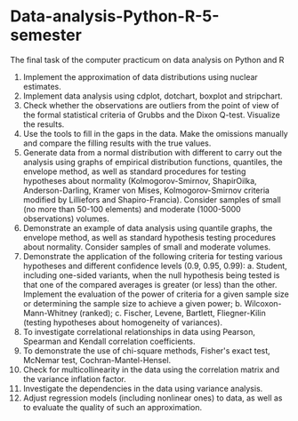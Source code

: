 # Data-analysis-Python-R-5-semester
The final task of the computer practicum on data analysis on Python and R

  1. Implement the approximation of data distributions using
nuclear estimates.
  2. Implement data analysis using cdplot, dotchart, boxplot and
stripchart.
  3. Check whether the observations are outliers from the point of view
of the formal statistical criteria of Grubbs and the Dixon Q-test.
Visualize the results.
  4. Use the tools to fill in the gaps in
the data. Make the omissions manually and compare the filling results with
the true values.
  5. Generate data from a normal distribution with different
to carry out the analysis using graphs of empirical
distribution functions, quantiles, the envelope method, as well as standard procedures
for testing hypotheses about normality (Kolmogorov-Smirnov, ShapirOilka, Anderson-Darling, Kramer von Mises, Kolmogorov-Smirnov
criteria modified by Lilliefors and Shapiro-Francia). Consider samples of small
(no more than 50-100 elements) and moderate (1000-5000 observations) volumes.
  6. Demonstrate an example of data analysis using
quantile graphs, the envelope method, as well as standard hypothesis testing procedures
about normality. Consider samples of small and moderate volumes.
  7. Demonstrate the application of the following criteria for testing various hypotheses and
different confidence levels (0.9, 0.95, 0.99):
    a. Student, including one-sided variants, when
the null hypothesis being tested is that one of the compared
averages is greater (or less) than the other. Implement the evaluation
of the power of criteria for a given sample size or determining
the sample size to achieve a given power;
    b. Wilcoxon-Mann-Whitney (ranked);
    c. Fischer, Levene, Bartlett, Fliegner-Kilin (testing
hypotheses about homogeneity of variances).
  8. To investigate correlational relationships in data using
Pearson, Spearman and Kendall correlation coefficients.
  9. To demonstrate the use of chi-square methods,
Fisher's exact test, McNemar test, Cochran-Mantel-Hensel.
  10. Check for multicollinearity in the data using
the correlation matrix and the variance inflation factor.
  11. Investigate the dependencies in the data using variance
analysis.
  12. Adjust regression models (including nonlinear ones) to
data, as well as to evaluate the quality of such an approximation.
